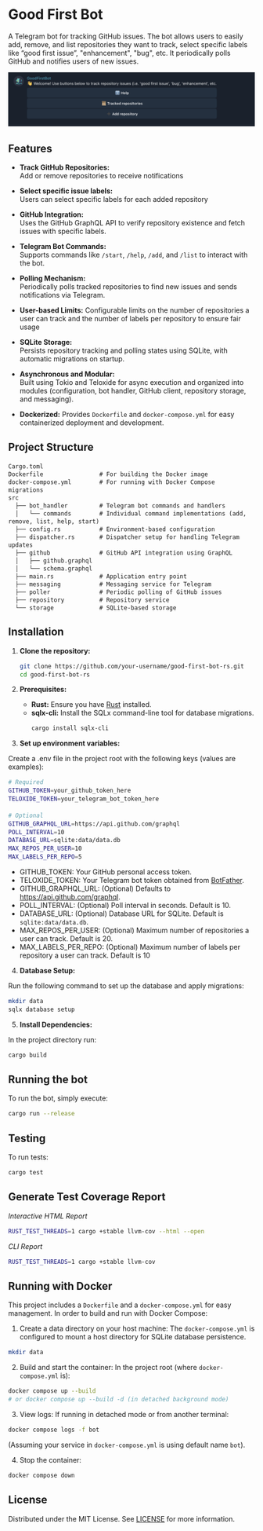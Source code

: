 # Good First Bot

A Telegram bot for tracking GitHub issues. The bot allows users to easily add,
remove, and list repositories they want to track, select specific labels like
“good first issue”, "enhancement", "bug", etc. It periodically polls GitHub and
notifies users of new issues.

![Good First Bot](good-first-bot.png)

## Features

- **Track GitHub Repositories:**  
  Add or remove repositories to receive notifications

- **Select specific issue labels:**  
  Users can select specific labels for each added repository

- **GitHub Integration:**  
  Uses the GitHub GraphQL API to verify repository existence and fetch issues
  with specific labels.

- **Telegram Bot Commands:**  
  Supports commands like `/start`, `/help`, `/add`, and `/list` to interact with
  the bot.

- **Polling Mechanism:**  
  Periodically polls tracked repositories to find new issues and sends
  notifications via Telegram.

- **User-based Limits:** Configurable limits on the number of repositories a
  user can track and the number of labels per repository to ensure fair usage

- **SQLite Storage:**  
  Persists repository tracking and polling states using SQLite, with automatic
  migrations on startup.

- **Asynchronous and Modular:**  
  Built using Tokio and Teloxide for async execution and organized into modules
  (configuration, bot handler, GitHub client, repository storage, and
  messaging).

- **Dockerized:** Provides `Dockerfile` and `docker-compose.yml` for easy
  containerized deployment and development.

## Project Structure

```plaintext
Cargo.toml
Dockerfile                # For building the Docker image
docker-compose.yml        # For running with Docker Compose
migrations
src
  ├── bot_handler         # Telegram bot commands and handlers
  │   └── commands        # Individual command implementations (add, remove, list, help, start)
  ├── config.rs           # Environment-based configuration
  ├── dispatcher.rs       # Dispatcher setup for handling Telegram updates
  ├── github              # GitHub API integration using GraphQL
  │   ├── github.graphql
  │   └── schema.graphql
  ├── main.rs             # Application entry point
  ├── messaging           # Messaging service for Telegram
  ├── poller              # Periodic polling of GitHub issues
  ├── repository          # Repository service
  └── storage             # SQLite-based storage
```

## Installation

1. **Clone the repository:**

   ```bash
   git clone https://github.com/your-username/good-first-bot-rs.git
   cd good-first-bot-rs
   ```

2. **Prerequisites:**

   - **Rust:** Ensure you have [Rust](https://www.rust-lang.org/tools/install) installed.
   - **sqlx-cli:** Install the SQLx command-line tool for database migrations.
     ```bash
     cargo install sqlx-cli
     ```

3. **Set up environment variables:**

Create a .env file in the project root with the following keys (values are
examples):

```bash
# Required
GITHUB_TOKEN=your_github_token_here
TELOXIDE_TOKEN=your_telegram_bot_token_here

# Optional
GITHUB_GRAPHQL_URL=https://api.github.com/graphql
POLL_INTERVAL=10
DATABASE_URL=sqlite:data/data.db
MAX_REPOS_PER_USER=10
MAX_LABELS_PER_REPO=5
```

- GITHUB_TOKEN: Your GitHub personal access token.
- TELOXIDE_TOKEN: Your Telegram bot token obtained from
  [BotFather](https://t.me/botfather).
- GITHUB_GRAPHQL_URL: (Optional) Defaults to https://api.github.com/graphql.
- POLL_INTERVAL: (Optional) Poll interval in seconds. Default is 10.
- DATABASE_URL: (Optional) Database URL for SQLite. Default is
  `sqlite:data/data.db`.
- MAX_REPOS_PER_USER: (Optional) Maximum number of repositories a user can
  track. Default is 20.
- MAX_LABELS_PER_REPO: (Optional) Maximum number of labels per repository a user
  can track. Default is 10

4. **Database Setup:**

Run the following command to set up the database and apply migrations:

```bash
mkdir data
sqlx database setup
```

5. **Install Dependencies:**

In the project directory run:

```bash
cargo build
```

## Running the bot

To run the bot, simply execute:

```bash
cargo run --release
```

## Testing

To run tests:

```bash
cargo test
```

## Generate Test Coverage Report

_Interactive HTML Report_

```sh
RUST_TEST_THREADS=1 cargo +stable llvm-cov --html --open
```

_CLI Report_

```sh
RUST_TEST_THREADS=1 cargo +stable llvm-cov
```

## Running with Docker

This project includes a `Dockerfile` and a `docker-compose.yml` for easy
management. In order to build and run with Docker Compose:

1. Create a data directory on your host machine: The `docker-compose.yml` is
   configured to mount a host directory for SQLite database persistence.

```bash
mkdir data
```

2. Build and start the container: In the project root (where
   `docker-compose.yml` is):

```bash
docker compose up --build
# or docker compose up --build -d (in detached background mode)
```

3. View logs: If running in detached mode or from another terminal:

```bash
docker compose logs -f bot
```

(Assuming your service in `docker-compose.yml` is using default name `bot`).

4. Stop the container:

```bash
docker compose down
```

## License

Distributed under the MIT License. See [LICENSE](LICENSE) for more information.

